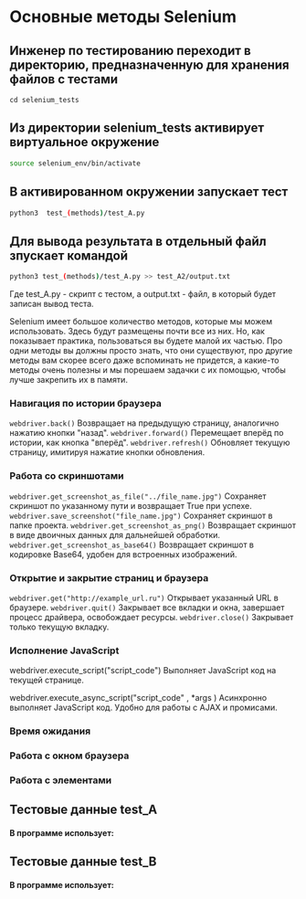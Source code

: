 # Основные методы Selenium

## Инженер по тестированию переходит в директорию, предназначенную для хранения файлов с тестами
```
cd selenium_tests
```
## Из директории selenium_tests активирует виртуальное окружение
```sh
source selenium_env/bin/activate
```
## В активированном окружении запускает тест 
```sh
python3  test_(methods)/test_A.py
```
## Для вывода результата в отдельный файл зпускает командой 
```sh
python3 test_(methods)/test_A.py >> test_A2/output.txt
```
Где test_A.py -  скрипт с тестом, а output.txt - файл, в который будет записан вывод теста.

Selenium имеет большое количество методов, которые мы можем использовать. 
Здесь будут размещены почти все из них. 
Но, как показывает практика, пользоваться вы будете малой их частью. 
Про одни методы вы должны просто знать, что они существуют, про другие методы вам скорее всего даже вспоминать не придется, а какие-то методы очень полезны и мы порешаем задачки с их помощью, чтобы лучше закрепить их в памяти. 

### Навигация по истории браузера
```webdriver.back()```
Возвращает на предыдущую страницу, аналогично нажатию кнопки "назад".
```webdriver.forward()```
Перемещает вперёд по истории, как кнопка "вперёд".
```webdriver.refresh()``` 
Обновляет текущую страницу, имитируя нажатие кнопки обновления.

### Работа со скриншотами
```webdriver.get_screenshot_as_file("../file_name.jpg")``` 
Сохраняет скриншот по указанному пути и возвращает True при успехе.
```webdriver.save_screenshot("file_name.jpg")``` 
Сохраняет скриншот в папке проекта.
```webdriver.get_screenshot_as_png()```
Возвращает скриншот в виде двоичных данных для дальнейшей обработки.
```webdriver.get_screenshot_as_base64()``` 
Возвращает скриншот в кодировке Base64, удобен для встроенных изображений.

### Открытие и закрытие страниц и браузера
```webdriver.get("http://example_url.ru")```
Открывает указанный URL в браузере.
```webdriver.quit()```
Закрывает все вкладки и окна, завершает процесс драйвера, освобождает ресурсы.
```webdriver.close()```
Закрывает только текущую вкладку.


### Исполнение JavaScript 
webdriver.execute_script("script_code")
Выполняет JavaScript код на текущей странице.

webdriver.execute_async_script("script_code" , *args )
Асинхронно выполняет JavaScript код. 
Удобно для работы с AJAX и промисами.

### Время ожидания

### Работа с окном браузера

### Работа с элементами


## Тестовые данные test_A
#### В программе использует:

## Тестовые данные test_B
#### В программе использует:
